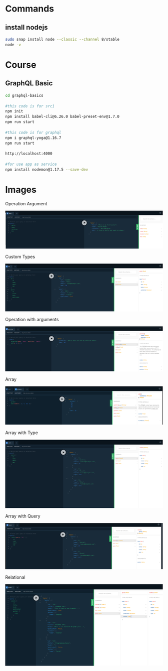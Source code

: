 # Commands

## install nodejs

```bash
sudo snap install node --classic --channel 8/stable
node -v
```

# Course 

## GraphQL Basic

```bash
cd graphql-basics

#this code is for src1
npm init
npm install babel-cli@6.26.0 babel-preset-env@1.7.0
npm run start

#this code is for graphql
npm i graphql-yoga@1.16.7
npm run start

http://localhost:4000

#for use app as service
npm install nodemon@1.17.5 --save-dev
```

# Images

Operation Argument

![Operation Argument](./img/Operation_Argument.png)

Custom Types

![Custom Types](./img/custom_types.png)

Operation with arguments

![Operation with arguments](./img/Operation_With_Arguments.png)

Array

![Array](./img/array.png)

Array with Type

![Array with Type](./img/array_user.png)

Array with Query

![Array with Query](./img/array_user_query.png)

Relational

![Relational](./img/Relational.png)
